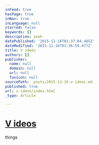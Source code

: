 ```yaml
---
inFeed: true
hasPage: true
inNav: true
inLanguage: null
starred: false
keywords: []
description: yeah
datePublished: '2015-11-16T01:37:04.485Z'
dateModified: '2015-11-16T01:36:56.477Z'
title: V ideos
authors: []
publisher:
  name: null
  domain: null
  url: null
  favicon: null
sourcePath: _posts/2015-11-16-v-ideos.md
published: true
url: v-ideos/index.html
_type: Article

---
```

# [V ideos][0]

things

[0]: null